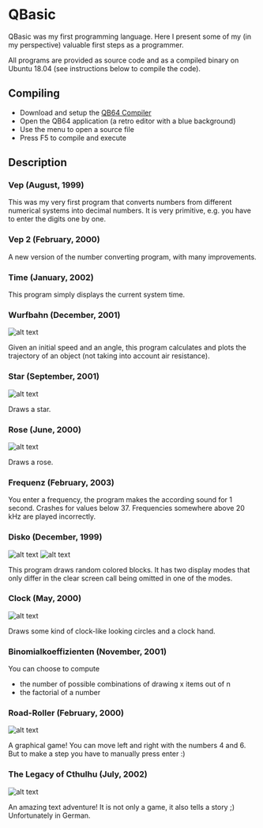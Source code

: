 # QBasic

QBasic was my first programming language. Here I present some of my (in my perspective) valuable first steps as a programmer.

All programs are provided as source code and as a compiled binary on Ubuntu 18.04 (see instructions below to compile the code).

## Compiling

* Download and setup the [QB64 Compiler](https://github.com/Galleondragon/qb64)
* Open the QB64 application (a retro editor with a blue background)
* Use the menu to open a source file
* Press F5 to compile and execute

## Description

### Vep (August, 1999)

This was my very first program that converts numbers from different numerical systems into decimal numbers. It is very primitive, e.g. you have to enter the digits one by one.

### Vep 2 (February, 2000)

A new version of the number converting program, with many improvements.

### Time (January, 2002)

This program simply displays the current system time.

### Wurfbahn (December, 2001)

![alt text](images/wurfbahn.png "Wurfbahn screenshot")

Given an initial speed and an angle, this program calculates and plots the trajectory of an object (not taking into account air resistance).

### Star (September, 2001)

![alt text](images/star.png "Star screenshot")

Draws a star.

### Rose (June, 2000)

![alt text](images/rose.png "Rose screenshot")

Draws a rose.

### Frequenz (February, 2003)

You enter a frequency, the program makes the according sound for 1 second. Crashes for values below 37. Frequencies somewhere above 20 kHz are played incorrectly.

### Disko (December, 1999)

![alt text](images/disko_1.png "Disko screenshot 1")
![alt text](images/disko_2.png "Disko screenshot 2")

This program draws random colored blocks. It has two display modes that only differ in the clear screen call being omitted in one of the modes.

### Clock (May, 2000)

![alt text](images/clock.png "Clock screenshot")

Draws some kind of clock-like looking circles and a clock hand.

### Binomialkoeffizienten (November, 2001)

You can choose to compute
* the number of possible combinations of drawing x items out of n
* the factorial of a number

### Road-Roller (February, 2000)

![alt text](images/roadroller.png "Road-Roller screenshot")

A graphical game! You can move left and right with the numbers 4 and 6. But to make a step you have to manually press enter :)

### The Legacy of Cthulhu (July, 2002)

![alt text](images/legacy.png "The legacy of Cthulhu screenshot")

An amazing text adventure! It is not only a game, it also tells a story ;) Unfortunately in German.
